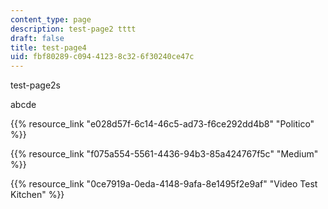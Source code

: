 ```yaml
---
content_type: page
description: test-page2 tttt
draft: false
title: test-page4
uid: fbf80289-c094-4123-8c32-6f30240ce47c
---
```

test-page2s

abcde

{{% resource_link "e028d57f-6c14-46c5-ad73-f6ce292dd4b8" "Politico" %}}

{{% resource_link "f075a554-5561-4436-94b3-85a424767f5c" "Medium" %}}

{{% resource_link "0ce7919a-0eda-4148-9afa-8e1495f2e9af" "Video Test Kitchen" %}}